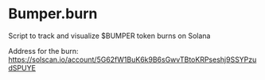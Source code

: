 # Bumper.burn
Script to track and visualize $BUMPER token burns on Solana

Address for the burn: https://solscan.io/account/5G62fW1BuK6k9B6sGwvTBtoKRPseshj9SSYPzudSPUYE
